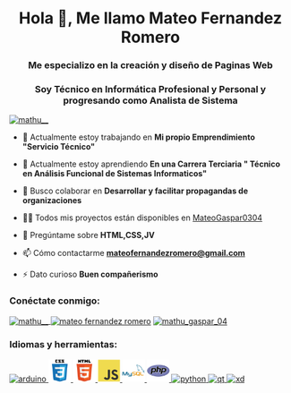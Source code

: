 <h1 align="center">Hola 👋, Me llamo Mateo Fernandez Romero</h1>
<h3 align="center">Me especializo en la creación y diseño de Paginas Web</h3>
<h3 align="center">Soy Técnico en Informática Profesional y Personal y progresando como Analista de Sistema</h3>

<p align="left"> <a href="https://twitter.com/mathu__" target="blank"><img src="https://img.shields.io/twitter/follow/mathu__?logo=twitter&style=for-the- badge" alt="mathu__" /></a> </p>

- 🔭 Actualmente estoy trabajando en **Mi propio Emprendimiento "Servicio Técnico"**

- 🌱 Actualmente estoy aprendiendo **En una Carrera Terciaria " Técnico en Análisis Funcional de Sistemas Informaticos"**

- 👯 Busco colaborar en **Desarrollar y facilitar propagandas de organizaciones**

- 👨‍💻 Todos mis proyectos están disponibles en [MateoGaspar0304](MateoGaspar0304)

- 💬 Pregúntame sobre **HTML,CSS,JV**

- 📫 Cómo contactarme **mateofernandezromero@gmail.com**

- ⚡ Dato curioso **Buen compañerismo**

<h3 align="left">Conéctate conmigo:</h3 >
<p align="left">
<a href="https://twitter.com/mathu__" target="blank">
<img align="center" src="https://logowik.com/content/uploads/images/twitter-x5265.logowik.com.webp" alt="mathu__" height="30" width="40"/>
<a href="https://fb.com/mateo fernandez romero" target="blank">
<img align="center" src="https://raw.githubusercontent.com/rahuldkjain/github-profile-readme-generator/master/src/images/icons/Social/facebook.svg" alt="mateo fernandez romero" height="30" width="40" /></a>
<a href="https://instagram.com/mathu_gaspar_04" target="blank">
<img align="center" src="https://raw.githubusercontent.com/rahuldkjain/github-profile-readme-generator/master/src/images/icons/Social/instagram.svg" alt="mathu_gaspar_04" height="30" width="40" /></a>
</p>

<h3 align="left">Idiomas y herramientas:</h3>
<p align="left"> <a href="https://developer.android.com" target="blank" rel="noreferrer"> 
<img src="https://cdn.worldvectorlogo.com/logos/arduino-1.svg" alt="arduino" width="40" height= "40"/> </a> <a href="https://www.w3schools.com/css/" target="blank" rel="noreferrer"> <img src="https://raw.githubusercontent.com/devicons/devicon/master/icons/css3/css3-original-wordmark.svg" alt="css3" width="40" height="40"/> </a> <a href="https:/ /www.w3.org/html/" target="blank" rel="noreferrer"> 
<img src="https://raw.githubusercontent.com/devicons/devicon/master/icons/html5/html5-original-wordmark.svg" alt="html5" width="40" height="40"/> </a> <a href="https://developer.mozilla.org/en-US/docs/Web/JavaScript" target="blank" rel="noreferrer"> 
<img src="https://raw.githubusercontent.com/devicons/devicon/master/icons/javascript/javascript-original.svg" alt="javascript" width=" 40" altura="40"/> </a> <a href="https://www.linux.org/" target="blank" rel="noreferrer"> 
<img src="https://raw.githubusercontent.com/devicons/devicon/master/icons/mysql/mysql-original-wordmark.svg" alt="mysql" width="40" height="40"/> </a> <a href="https://www.php.net" target="blank" rel="noreferrer"> 
<img src="https://raw.githubusercontent.com/devicons/devicon/master/icons/php/php-original.svg" alt="php" width="40" height="40"/> </a > <a href="https://www.python.org" target="blank" rel="noreferrer"> 
<img src="https://upload.wikimedia.org/wikipedia/commons/0/0a/Python.svg" alt="python" width="40" height="40"/> </a> <a href="https://www.qt.io/" target="blank" rel="noreferrer"> 
<img src="https://upload.wikimedia.org/wikipedia/commons/0/0b/Qt_logo_2016.svg" alt="qt" width="40" height="40"/> </a> <a href="https://unity.com/" target="blank" rel="noreferrer"> 
<img src="https://upload.wikimedia.org/wikipedia/commons/c/c2/Adobe_XD_CC_icon.svg" alt="xd" width="40" height="40"/> </a> </p>


